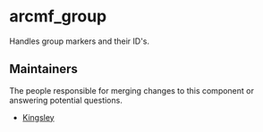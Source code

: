 arcmf_group
===========
Handles group markers and their ID's.

## Maintainers
The people responsible for merging changes to this component or answering potential questions.
- [Kingsley](https://github.com/jameslkingsley)
